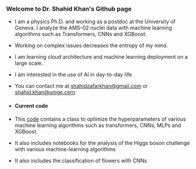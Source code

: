 ### Welcome to Dr. Shahid Khan's Github page

- I am a physics Ph.D. and working as a postdoc at the University of Geneva. I analyze the AMS-02 nuclei data with machine learning algorithms such as Transformers, CNNs and XGBoost.
- Working on complex issues decreases the entropy of my mind. 
- I am learning cloud architecture and machine learning deployment on a large scale. 
- I am interested in the use of AI in day-to-day life
- You can contact me at shahidzafarkhan@gmail.com or shahid.khan@unige.cern

- #### Current code
- This [code](https://github.com/shahidzk1/Machine_learning) contains a class to optimize the hyperparameters of various machine learning algorithms such as transformers, CNNs, MLPs and XGBoost.
- It also includes notebooks for the analysis of the Higgs boson challenge with various machine-learning algorithms
- It also includes the classification of flowers with CNNs 
